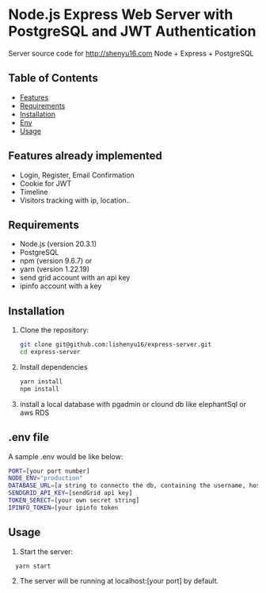 # Node.js Express Web Server with PostgreSQL and JWT Authentication
Server source code for http://shenyu16.com
Node + Express + PostgreSQL

## Table of Contents
- [Features](#features)
- [Requirements](#requirements)
- [Installation](#installation)
- [Env](#env)
- [Usage](#usage)

<a name="features"></a>
## Features already implemented

- Login, Register, Email Confirmation
- Cookie for JWT 
- Timeline
- Visitors tracking with ip, location..

<a name="requirements"></a>
## Requirements

- Node.js (version 20.3.1)
- PostgreSQL 
- npm (version 9.6.7) or
- yarn (version 1.22.19)
- send grid account with an api key
- ipinfo account with a key

<a name="installation"></a>
## Installation

1. Clone the repository:

   ```sh
   git clone git@github.com:lishenyu16/express-server.git
   cd express-server
   ```

2. Install dependencies
   ```sh
   yarn install
   npm install
   ```
 3. install a local database with pgadmin or clound db like elephantSql or aws RDS

<a name="env"></a>
## .env file
A sample .env would be like below:
  ```sh
  PORT=[your port number]
  NODE_ENV="production"
  DATABASE_URL=[a string to connecto the db, containing the username, host and port...
  SENDGRID_API_KEY=[sendGrid api key]
  TOKEN_SERECT=[your own secret string]
  IPINFO_TOKEN=[your ipinfo token
  ```
<a name="usage"></a>
## Usage
1. Start the server:
  ```sh
    yarn start
  ```
2. The server will be running at localhost:[your port] by default.



